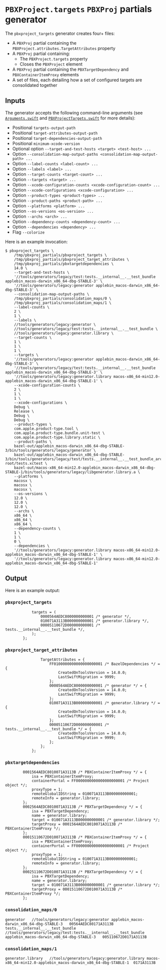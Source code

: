 # `PBXProject.targets` `PBXProj` partials generator

The `pbxproject_targets` generator creates four+ files:

- A `PBXProj` partial containing the `PBXProject.attributes.TargetAttributes` property
- A `PBXProj` partial containing:
  - The `PBXProject.targets` property
  - Closes the `PBXProject` element
- A `PBXProj` partial containing the `PBXTargetDependency` and `PBXContainerItemProxy` elements
- A set of files, each detailing how a set of configured targets are consolidated together

## Inputs

The generator accepts the following command-line arguments (see
[`Arguments.swift`](src/Generator/Arguments.swift) and
[`PBXProjectTargets.swift`](src/PBXProjectTargets.swift) for more details):

- Positional `targets-output-path`
- Positional `target-attributes-output-path`
- Positional `target-dependencies-output-path`
- Positional `minimum-xcode-version`
- Optional option `--target-and-test-hosts <target> <test-host> ...`
- Option `--consolidation-map-output-paths <consolidation-map-output-path> ...`
- Option `--label-counts <label-count> ...`
- Option `--labels <label> ...`
- Option `--target-counts <target-count> ...`
- Option `--targets <target> ...`
- Option `--xcode-configuration-counts <xcode-configuration-count> ...`
- Option `--xcode-configurations <xcode-configuration> ...`
- Option `--product-types <product-types> ...`
- Option `--product-paths <product-path> ...`
- Option `--platforms <platform> ...`
- Option `--os-versions <os-version> ...`
- Option `--archs <arch> ...`
- Option `--dependency-counts <dependency-count> ...`
- Option `--dependencies <dependency> ...`
- Flag `--colorize`

Here is an example invocation:

```shell
$ pbxproject_targets \
    /tmp/pbxproj_partials/pbxproject_targets \
    /tmp/pbxproj_partials/pbxproject_target_attributes \
    /tmp/pbxproj_partials/pbxtargetdependencies \
    14.0 \
    --target-and-test-hosts \
    '//tools/generators/legacy/test:tests.__internal__.__test_bundle applebin_macos-darwin_x86_64-dbg-STABLE-3' \
    '//tools/generators/legacy:generator applebin_macos-darwin_x86_64-dbg-STABLE-3' \
    --consolidation-map-output-paths \
    /tmp/pbxproj_partials/consolidation_maps/0 \
    /tmp/pbxproj_partials/consolidation_maps/1 \
    --label-counts \
    2 \
    1 \
    --labels \
    //tools/generators/legacy:generator \
    //tools/generators/legacy/test:tests.__internal__.__test_bundle \
    //tools/generators/legacy:generator.library \
    --target-counts \
    1 \
    1 \
    1 \
    --targets \
    '//tools/generators/legacy:generator applebin_macos-darwin_x86_64-dbg-STABLE-3' \
    '//tools/generators/legacy/test:tests.__internal__.__test_bundle applebin_macos-darwin_x86_64-dbg-STABLE-3' \
    '//tools/generators/legacy:generator.library macos-x86_64-min12.0-applebin_macos-darwin_x86_64-dbg-STABLE-1' \
    --xcode-configuration-counts \
    2 \
    1 \
    1 \
    --xcode-configurations \
    Debug \
    Release \
    Debug \
    Debug \
    --product-types \
    com.apple.product-type.tool \
    com.apple.product-type.bundle.unit-test \
    com.apple.product-type.library.static \
    --product-paths \
    bazel-out/applebin_macos-darwin_x86_64-dbg-STABLE-3/bin/tools/generators/legacy/generator \
    bazel-out/applebin_macos-darwin_x86_64-dbg-STABLE-3/bin/tools/generators/legacy/test/tests.__internal__.__test_bundle_archive-root/tests.xctest \
    bazel-out/macos-x86_64-min12.0-applebin_macos-darwin_x86_64-dbg-STABLE-1/bin/tools/generators/legacy/libgenerator.library.a \
    --platforms \
    macosx \
    macosx \
    macosx \
    --os-versions \
    12.0 \
    12.0 \
    12.0 \
    --archs \
    x86_64 \
    x86_64 \
    x86_64 \
    --dependency-counts \
    1 \
    1 \
    0 \
    --dependencies \
    '//tools/generators/legacy:generator.library macos-x86_64-min12.0-applebin_macos-darwin_x86_64-dbg-STABLE-1' \
    '//tools/generators/legacy:generator.library macos-x86_64-min12.0-applebin_macos-darwin_x86_64-dbg-STABLE-1'
```

## Output

Here is an example output:

### `pbxproject_targets`

```
			targets = (
				0000564AEDC8000000000001 /* generator */,
				010071A3113B000000000001 /* generator.library */,
				00005110672D000000000001 /* tests.__internal__.__test_bundle */,
			);
		};

```

### `pbxproject_target_attributes`

```
				TargetAttributes = {
					FF0100000000000000000001 /* BazelDependencies */ = {
						CreatedOnToolsVersion = 14.0.0;
						LastSwiftMigration = 9999;
					};
					0000564AEDC8000000000001 /* generator */ = {
						CreatedOnToolsVersion = 14.0.0;
						LastSwiftMigration = 9999;
					};
					010071A3113B000000000001 /* generator.library */ = {
						CreatedOnToolsVersion = 14.0.0;
						LastSwiftMigration = 9999;
					};
					00005110672D000000000001 /* tests.__internal__.__test_bundle */ = {
						CreatedOnToolsVersion = 14.0.0;
						LastSwiftMigration = 9999;
					};
				};
			};

```

### `pbxtargetdependencies`

```
		0001564AEDC8010071A3113B /* PBXContainerItemProxy */ = {
			isa = PBXContainerItemProxy;
			containerPortal = FF0000000000000000000001 /* Project object */;
			proxyType = 1;
			remoteGlobalIDString = 010071A3113B000000000001;
			remoteInfo = generator.library;
		};
		0002564AEDC8010071A3113B /* PBXTargetDependency */ = {
			isa = PBXTargetDependency;
			name = generator.library;
			target = 010071A3113B000000000001 /* generator.library */;
			targetProxy = 0001564AEDC8010071A3113B /* PBXContainerItemProxy */;
		};
		00015110672D010071A3113B /* PBXContainerItemProxy */ = {
			isa = PBXContainerItemProxy;
			containerPortal = FF0000000000000000000001 /* Project object */;
			proxyType = 1;
			remoteGlobalIDString = 010071A3113B000000000001;
			remoteInfo = generator.library;
		};
		00025110672D010071A3113B /* PBXTargetDependency */ = {
			isa = PBXTargetDependency;
			name = generator.library;
			target = 010071A3113B000000000001 /* generator.library */;
			targetProxy = 00015110672D010071A3113B /* PBXContainerItemProxy */;
		};

```

### `consolidation_maps/0`

```
generator	//tools/generators/legacy:generator applebin_macos-darwin_x86_64-dbg-STABLE-3	00564AEDC80171A3113B
tests.__internal__.__test_bundle	//tools/generators/legacy/test:tests.__internal__.__test_bundle applebin_macos-darwin_x86_64-dbg-STABLE-3	005110672D0171A3113B

```

### `consolidation_maps/1`

```
generator.library	//tools/generators/legacy:generator.library macos-x86_64-min12.0-applebin_macos-darwin_x86_64-dbg-STABLE-1	0171A3113B

```
